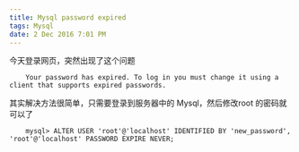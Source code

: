 ```yaml
---
title: Mysql password expired
tags: Mysql
date: 2 Dec 2016 7:01 PM
---
```


今天登录网页，突然出现了这个问题

```
    Your password has expired. To log in you must change it using a client that supports expired passwords.
```

其实解决方法很简单，只需要登录到服务器中的 Mysql，然后修改root 的密码就可以了

```
    mysql> ALTER USER 'root'@'localhost' IDENTIFIED BY 'new_password', 'root'@'localhost' PASSWORD EXPIRE NEVER;
```
